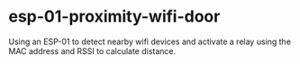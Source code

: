 # esp-01-proximity-wifi-door
Using an ESP-01 to detect nearby wifi devices and activate a relay using the MAC address and RSSI to calculate distance.

